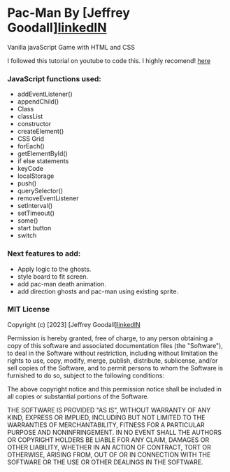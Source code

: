 # Pac-Man By [Jeffrey Goodall][linkedIN](https://www.linkedin.com/in/jeffgoodall/) 
Vanilla javaScript Game with HTML and CSS

I followed this tutorial on youtube to code this. I highly recomend!  [here](https://www.youtube.com/channel/UC5DNytAJ6_FISueUfzZCVsw) 


### JavaScript functions used: 
* addEventListener()
* appendChild()
* Class
* classList
* constructor
* createElement()
* CSS Grid
* forEach()
* getElementById()
* if else statements
* keyCode
* localStorage
* push()
* querySelector()
* removeEventListener
* setInterval()
* setTimeout()
* some()
* start button
* switch

### Next features to add:
* Apply logic to the ghosts.
* style board to fit screen. 
* add pac-man death animation. 
* add direction ghosts and pac-man using existing sprite.

### MIT License
Copyright (c) [2023] [Jeffrey Goodall][linkedIN](https://www.linkedin.com/in/jeffgoodall/) 

Permission is hereby granted, free of charge, to any person obtaining a copy
of this software and associated documentation files (the "Software"), to deal
in the Software without restriction, including without limitation the rights
to use, copy, modify, merge, publish, distribute, sublicense, and/or sell
copies of the Software, and to permit persons to whom the Software is
furnished to do so, subject to the following conditions:

The above copyright notice and this permission notice shall be included in all
copies or substantial portions of the Software.

THE SOFTWARE IS PROVIDED "AS IS", WITHOUT WARRANTY OF ANY KIND, EXPRESS OR
IMPLIED, INCLUDING BUT NOT LIMITED TO THE WARRANTIES OF MERCHANTABILITY,
FITNESS FOR A PARTICULAR PURPOSE AND NONINFRINGEMENT. IN NO EVENT SHALL THE
AUTHORS OR COPYRIGHT HOLDERS BE LIABLE FOR ANY CLAIM, DAMAGES OR OTHER
LIABILITY, WHETHER IN AN ACTION OF CONTRACT, TORT OR OTHERWISE, ARISING FROM,
OUT OF OR IN CONNECTION WITH THE SOFTWARE OR THE USE OR OTHER DEALINGS IN THE
SOFTWARE.
